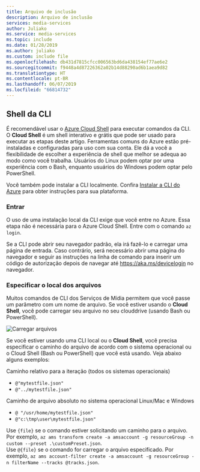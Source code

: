 ```yaml
---
title: Arquivo de inclusão
description: Arquivo de inclusão
services: media-services
author: Juliako
ms.service: media-services
ms.topic: include
ms.date: 01/28/2019
ms.author: juliako
ms.custom: include file
ms.openlocfilehash: db431d7815cfcc006563bd6da438154ef77ae6e2
ms.sourcegitcommit: f9448a4d87226362a02b14d88290ad6b1aea9d82
ms.translationtype: HT
ms.contentlocale: pt-BR
ms.lasthandoff: 06/07/2019
ms.locfileid: "66814732"
---
```

## <a name="cli-shell"></a>Shell da CLI

É recomendável usar o [Azure Cloud Shell](https://docs.microsoft.com/azure/cloud-shell/overview?view=azure-cli-latest) para executar comandos da CLI. O **Cloud Shell** é um shell interativo e grátis que pode ser usado para executar as etapas deste artigo. Ferramentas comuns do Azure estão pré-instaladas e configuradas para uso com sua conta. Ele dá a você a flexibilidade de escolher a experiência de shell que melhor se adequa ao modo como você trabalha. Usuários do Linux podem optar por uma experiência com o Bash, enquanto usuários do Windows podem optar pelo PowerShell.

Você também pode instalar a CLI localmente. Confira [Instalar a CLI do Azure](https://docs.microsoft.com/cli/azure/install-azure-cli) para obter instruções para sua plataforma.

### <a name="sign-in"></a>Entrar

O uso de uma instalação local da CLI exige que você entre no Azure. Essa etapa não é necessária para o Azure Cloud Shell. Entre com o comando `az login`.

Se a CLI pode abrir seu navegador padrão, ela irá fazê-lo e carregar uma página de entrada. Caso contrário, será necessário abrir uma página do navegador e seguir as instruções na linha de comando para inserir um código de autorização depois de navegar até https://aka.ms/devicelogin no navegador.

### <a name="specify-location-of-files"></a>Especificar o local dos arquivos

Muitos comandos de CLI dos Serviços de Mídia permitem que você passe um parâmetro com um nome de arquivo. Se você estiver usando o **Cloud Shell**, você pode carregar seu arquivo no seu clouddrive (usando Bash ou PowerShell). 

![Carregar arquivos]

Se você estiver usando uma CLI local ou o **Cloud Shell**, você precisa especificar o caminho do arquivo de acordo com o sistema operacional ou o Cloud Shell (Bash ou PowerShell) que você está usando. Veja abaixo alguns exemplos:

Caminho relativo para a iteração (todos os sistemas operacionais)

* `@"mytestfile.json"`
* `@"../mytestfile.json"`

Caminho de arquivo absoluto no sistema operacional Linux/Mac e Windows

* `@ "/usr/home/mytestfile.json"`
*   `@"c:\tmp\user\mytestfile.json"`

Use `{file}` se o comando estiver solicitando um caminho para o arquivo. Por exemplo, `az ams transform create -a amsaccount -g resourceGroup -n custom --preset .\customPreset.json`. <br/> Use `@{file}` se o comando for carregar o arquivo especificado. Por exemplo, `az ams account-filter create -a amsaccount -g resourceGroup -n filterName --tracks @tracks.json`.

[Carregar arquivos]: ./media/media-services-cli/upload-download-files.png
